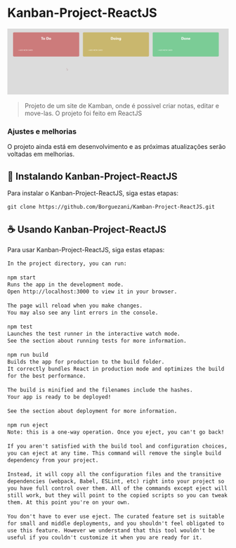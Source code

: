 # Kanban-Project-ReactJS
![](./public/assets/KambanGif.gif)

> Projeto de um site de Kamban, onde é possivel criar notas, editar e move-las. O projeto foi feito em ReactJS

### Ajustes e melhorias

O projeto ainda está em desenvolvimento e as próximas atualizações serão voltadas em melhorias.

## 🚀 Instalando Kanban-Project-ReactJS

Para instalar o Kanban-Project-ReactJS, siga estas etapas:<br>

```
git clone https://github.com/Borguezani/Kamban-Project-ReactJS.git
```

## ☕ Usando Kanban-Project-ReactJS

Para usar Kanban-Project-ReactJS, siga estas etapas:

```
In the project directory, you can run:

npm start
Runs the app in the development mode.
Open http://localhost:3000 to view it in your browser.

The page will reload when you make changes.
You may also see any lint errors in the console.

npm test
Launches the test runner in the interactive watch mode.
See the section about running tests for more information.

npm run build
Builds the app for production to the build folder.
It correctly bundles React in production mode and optimizes the build for the best performance.

The build is minified and the filenames include the hashes.
Your app is ready to be deployed!

See the section about deployment for more information.

npm run eject
Note: this is a one-way operation. Once you eject, you can't go back!

If you aren't satisfied with the build tool and configuration choices, you can eject at any time. This command will remove the single build dependency from your project.

Instead, it will copy all the configuration files and the transitive dependencies (webpack, Babel, ESLint, etc) right into your project so you have full control over them. All of the commands except eject will still work, but they will point to the copied scripts so you can tweak them. At this point you're on your own.

You don't have to ever use eject. The curated feature set is suitable for small and middle deployments, and you shouldn't feel obligated to use this feature. However we understand that this tool wouldn't be useful if you couldn't customize it when you are ready for it.
```

